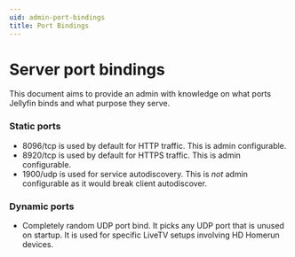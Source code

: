 ```yaml
---
uid: admin-port-bindings
title: Port Bindings
---
```



# Server port bindings

This document aims to provide an admin with knowledge on what ports Jellyfin binds and what purpose they serve.

### Static ports

* 8096/tcp is used by default for HTTP traffic. This is admin configurable.
* 8920/tcp is used by default for HTTPS traffic. This is admin configurable.
* 1900/udp is used for service autodiscovery. This is _not_ admin configurable as it would break client autodiscover.

### Dynamic ports

* Completely random UDP port bind. It picks any UDP port that is unused on startup. It is used for specific LiveTV setups involving HD Homerun devices.
